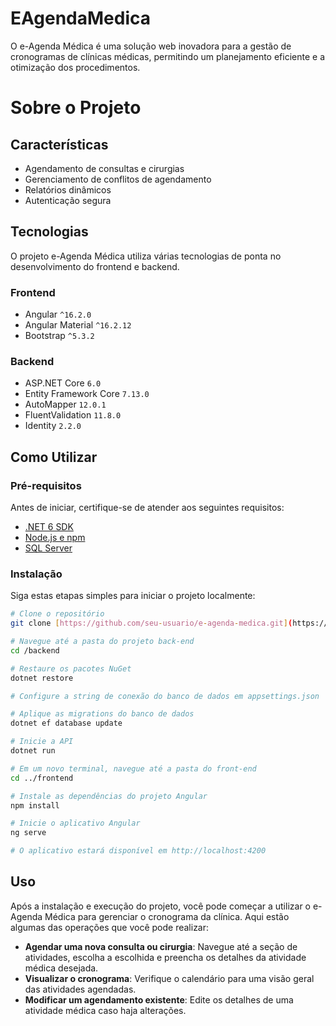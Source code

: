 # EAgendaMedica

O e-Agenda Médica é uma solução web inovadora para a gestão de cronogramas de clínicas médicas, permitindo um planejamento eficiente e a otimização dos procedimentos.

# Sobre o Projeto

## Características

- Agendamento de consultas e cirurgias
- Gerenciamento de conflitos de agendamento
- Relatórios dinâmicos
- Autenticação segura

## Tecnologias

O projeto e-Agenda Médica utiliza várias tecnologias de ponta no desenvolvimento do frontend e backend.

### Frontend

- Angular `^16.2.0`
- Angular Material `^16.2.12`
- Bootstrap `^5.3.2`

### Backend

- ASP.NET Core `6.0`
- Entity Framework Core `7.13.0`
- AutoMapper `12.0.1`
- FluentValidation `11.8.0`
- Identity `2.2.0`

## Como Utilizar

### Pré-requisitos

Antes de iniciar, certifique-se de atender aos seguintes requisitos:

- [.NET 6 SDK](https://dotnet.microsoft.com/download)
- [Node.js e npm](https://nodejs.org/en/download/)
- [SQL Server](https://www.microsoft.com/en-us/sql-server/sql-server-downloads)

### Instalação

Siga estas etapas simples para iniciar o projeto localmente:

```bash
# Clone o repositório
git clone [https://github.com/seu-usuario/e-agenda-medica.git](https://github.com/andersonbraga/eAgendaMedicalCare)

# Navegue até a pasta do projeto back-end
cd /backend

# Restaure os pacotes NuGet
dotnet restore

# Configure a string de conexão do banco de dados em appsettings.json

# Aplique as migrations do banco de dados
dotnet ef database update

# Inicie a API
dotnet run

# Em um novo terminal, navegue até a pasta do front-end
cd ../frontend

# Instale as dependências do projeto Angular
npm install

# Inicie o aplicativo Angular
ng serve

# O aplicativo estará disponível em http://localhost:4200 
```
## Uso

Após a instalação e execução do projeto, você pode começar a utilizar o e-Agenda Médica para gerenciar o cronograma da clínica. Aqui estão algumas das operações que você pode realizar:

- **Agendar uma nova consulta ou cirurgia**: Navegue até a seção de atividades, escolha a escolhida e preencha os detalhes da atividade médica desejada.
- **Visualizar o cronograma**: Verifique o calendário para uma visão geral das atividades agendadas.
- **Modificar um agendamento existente**: Edite os detalhes de uma atividade médica caso haja alterações.
